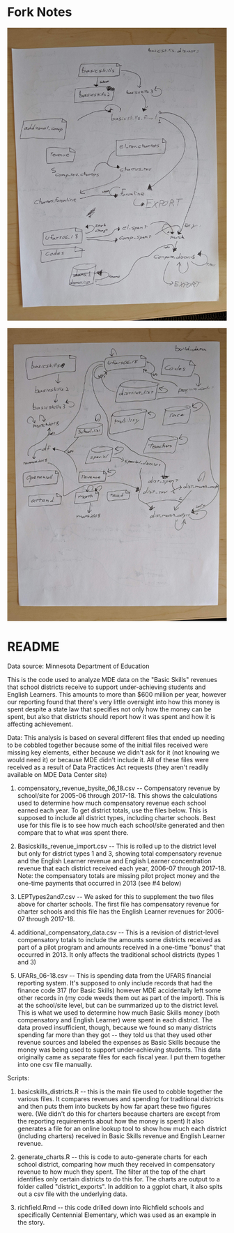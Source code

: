 # Fork Notes

![basicskills workflow](basicskills_districts_workflow.jpg)

![build_data workflow](build_data_workflow.jpg)

# README

Data source: Minnesota Department of Education

This is the code used to analyze MDE data on the "Basic Skills" revenues that school districts receive to support under-achieving students and English Learners. This amounts to more than $600 million per year, however our reporting found that there's very little oversight into how this money is spent despite a state law that specifies not only how the money can be spent, but also that districts should report how it was spent and how it is affecting achievement. 

Data: 
This analysis is based on several different files that ended up needing to be cobbled together because some of the initial files received were missing key elements, either because we didn't ask for it (not knowing we would need it) or because MDE didn't include it. All of these files were received as a result of Data Practices Act requests (they aren't readily available on MDE Data Center site)

1) compensatory_revenue_bysite_06_18.csv -- Compensatory revenue by school/site for 2005-06 through 2017-18. This shows the calculations used to determine how much compensatory revenue each school earned each year. To get district totals, use the files below. This is supposed to include all district types, including charter schools. Best use for this file is to see how much each school/site generated and then compare that to what was spent there. 

2) Basicskills_revenue_import.csv -- This is rolled up to the district level but only for district types 1 and 3, showing total compensatory revenue and the English Learner revenue and English Learner concentration revenue that each district received each year, 2006-07 through 2017-18. Note: the compensatory totals are missing pilot project money and the one-time payments that occurred in 2013 (see #4 below)

3) LEPTypes2and7.csv -- We asked for this to supplement the two files above for charter schools. The first file has compensatory revenue for charter schools and this file has the English Learner revenues for 2006-07 through 2017-18.

4) additional_compensatory_data.csv -- This is a revision of district-level compensatory totals to include the amounts some districts received as part of a pilot program and amounts received in a one-time "bonus" that occurred in 2013. It only affects the traditional school districts (types 1 and 3)

5) UFARs_06-18.csv -- This is spending data from the UFARS financial reporting system. It's supposed to only include records that had the finance code 317 (for Basic Skills) however MDE accidentally left some other records in (my code weeds them out as part of the import). This is at the school/site level, but can be summarized up to the district level. This is what we used to determine how much Basic Skills money (both compensatory and English Learner) were spent in each district. The data proved insufficient, though, because we found so many districts spending far more than they got -- they told us that they used other revenue sources and labeled the expenses as Basic Skills because the money was being used to support under-achieving students. This data originally came as separate files for each fiscal year. I put them together into one csv file manually.


Scripts:
1) basicskills_districts.R  -- this is the main file used to cobble together the various files. It compares revenues and spending for traditional districts and then puts them into buckets by how far apart these two figures were. (We didn't do this for charters because charters are except from the reporting requirements about how the money is spent) It also generates a file for an online lookup tool to show how much each district (including charters) received in Basic Skills revenue and English Learner revenue. 

2) generate_charts.R -- this is code to auto-generate charts for each school district, comparing how much they received in compensatory revenue to how much they spent. The filter at the top of the chart identifies only certain districts to do this for. The charts are output to a folder called "district_exports". In addition to a ggplot chart, it also spits out a csv file with the underlying data.

3) richfield.Rmd -- this code drilled down into Richfield schools and specifically Centennial Elementary, which was used as an example in the story. 


